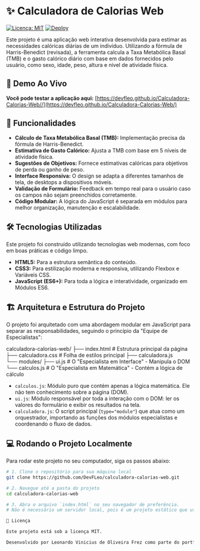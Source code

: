 # ✨ Calculadora de Calorias Web

[![Licença: MIT](https://img.shields.io/badge/Licença-MIT-blue.svg)](https://opensource.org/licenses/MIT)
[![Deploy](https://img.shields.io/badge/Deploy-GitHub%20Pages-blueviolet)](https://devfleo.github.io/Calculadora-Calorias-Web/)

Este projeto é uma aplicação web interativa desenvolvida para estimar as necessidades calóricas diárias de um indivíduo. Utilizando a fórmula de Harris-Benedict (revisada), a ferramenta calcula a Taxa Metabólica Basal (TMB) e o gasto calórico diário com base em dados fornecidos pelo usuário, como sexo, idade, peso, altura e nível de atividade física.

## 🔗 Demo Ao Vivo

**Você pode testar a aplicação aqui:** [https://devfleo.github.io/Calculadora-Calorias-Web//](https://devfleo.github.io/Calculadora-Calorias-Web/)

## 🚀 Funcionalidades

-   **Cálculo de Taxa Metabólica Basal (TMB):** Implementação precisa da fórmula de Harris-Benedict.
-   **Estimativa de Gasto Calórico:** Ajusta a TMB com base em 5 níveis de atividade física.
-   **Sugestões de Objetivos:** Fornece estimativas calóricas para objetivos de perda ou ganho de peso.
-   **Interface Responsiva:** O design se adapta a diferentes tamanhos de tela, de desktops a dispositivos móveis.
-   **Validação de Formulário:** Feedback em tempo real para o usuário caso os campos não sejam preenchidos corretamente.
-   **Código Modular:** A lógica do JavaScript é separada em módulos para melhor organização, manutenção e escalabilidade.

## 🛠️ Tecnologias Utilizadas

Este projeto foi construído utilizando tecnologias web modernas, com foco em boas práticas e código limpo.

-   **HTML5:** Para a estrutura semântica do conteúdo.
-   **CSS3:** Para estilização moderna e responsiva, utilizando Flexbox e Variáveis CSS.
-   **JavaScript (ES6+):** Para toda a lógica e interatividade, organizado em Módulos ES6.

## 🏗️ Arquitetura e Estrutura do Projeto

O projeto foi arquitetado com uma abordagem modular em JavaScript para separar as responsabilidades, seguindo o princípio da "Equipe de Especialistas":

calculadora-calorias-web/
├── index.html              # Estrutura principal da página 
├── calculadora.css         # Folha de estilos principal
├── calculadora.js       
└── modules/
├── ui.js               # O "Especialista em Interface" - Manipula o DOM
└── calculos.js         # O "Especialista em Matemática" - Contém a lógica de cálculo


-   `calculos.js`: Módulo puro que contém apenas a lógica matemática. Ele não tem conhecimento sobre a página (DOM).
-   `ui.js`: Módulo responsável por toda a interação com o DOM: ler os valores do formulário e exibir os resultados na tela.
-   `calculadora.js`: O script principal (`type="module"`) que atua como um orquestrador, importando as funções dos módulos especialistas e coordenando o fluxo de dados.

## 💻 Rodando o Projeto Localmente

Para rodar este projeto no seu computador, siga os passos abaixo:

```bash
# 1. Clone o repositório para sua máquina local
git clone https://github.com/DevFLeo/calculadora-calorias-web.git

# 2. Navegue até a pasta do projeto
cd calculadora-calorias-web

# 3. Abra o arquivo `index.html` no seu navegador de preferência.
# Não é necessário um servidor local, pois é um projeto estático que usa módulos ES6.

📄 Licença

Este projeto está sob a licença MIT.

Desenvolvido por Leonardo Vinicius de Oliveira Frez como parte do portfólio de projetos.

